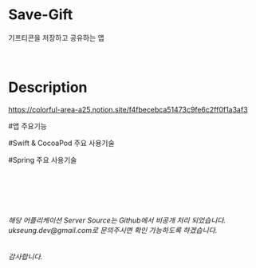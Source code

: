 

# Save-Gift
기프티콘을 저장하고 공유하는 앱
<br><br><br>
# Description
https://colorful-area-a25.notion.site/f4fbecebca51473c9fe6c2ff0f1a3af3

#앱 주요기능

#Swift & CocoaPod 주요 사용기술


#Spring 주요 사용기술



<br><br><br><br>

<h6>해당 어플리케이션 Server Source는 Github에서 비공개 처리 되었습니다. ukseung.dev@gmail.com로 문의주시면 확인 가능하도록 하겠습니다.</h6>
<h6>감사합니다.</h6>


